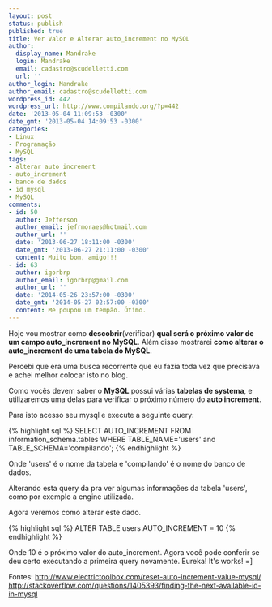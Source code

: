 ```yaml
---
layout: post
status: publish
published: true
title: Ver Valor e Alterar auto_increment no MySQL
author:
  display_name: Mandrake
  login: Mandrake
  email: cadastro@scudelletti.com
  url: ''
author_login: Mandrake
author_email: cadastro@scudelletti.com
wordpress_id: 442
wordpress_url: http://www.compilando.org/?p=442
date: '2013-05-04 11:09:53 -0300'
date_gmt: '2013-05-04 14:09:53 -0300'
categories:
- Linux
- Programação
- MySQL
tags:
- alterar auto_increment
- auto_increment
- banco de dados
- id mysql
- MySQL
comments:
- id: 50
  author: Jefferson
  author_email: jefrmoraes@hotmail.com
  author_url: ''
  date: '2013-06-27 18:11:00 -0300'
  date_gmt: '2013-06-27 21:11:00 -0300'
  content: Muito bom, amigo!!!
- id: 63
  author: igorbrp
  author_email: igorbrp@gmail.com
  author_url: ''
  date: '2014-05-26 23:57:00 -0300'
  date_gmt: '2014-05-27 02:57:00 -0300'
  content: Me poupou um tempão. Ótimo.
---
```

Hoje vou mostrar como **descobrir**(verificar) **qual será o próximo valor de um campo auto_increment no MySQL**. Além disso mostrarei **como alterar o auto_increment de uma tabela do MySQL**.

Percebi que era uma busca recorrente que eu fazia toda vez que precisava e achei melhor colocar isto no blog.

Como vocês devem saber o **MySQL** possui várias **tabelas de systema**, e utilizaremos uma delas para verificar o próximo número do **auto increment**.

Para isto acesso seu mysql e execute a seguinte query:

{% highlight sql %}
SELECT
  AUTO_INCREMENT
FROM information_schema.tables
WHERE
  TABLE_NAME='users' and
  TABLE_SCHEMA='compilando';
{% endhighlight %}

Onde 'users' é o nome da tabela e 'compilando' é o nome do banco de dados.

Alterando esta query da pra ver algumas informações da tabela 'users', como por exemplo a engine utilizada.

Agora veremos como alterar este dado.

{% highlight sql %}
ALTER TABLE users AUTO_INCREMENT = 10
{% endhighlight %}

Onde 10 é o próximo valor do auto_increment.
Agora você pode conferir se deu certo executando a primeira query novamente.
Eureka! It's works! =]

Fontes:
<a target="_blank" rel="nofollow" href="http://www.electrictoolbox.com/reset-auto-increment-value-mysql/" title="http://www.electrictoolbox.com/reset-auto-increment-value-mysql/">http://www.electrictoolbox.com/reset-auto-increment-value-mysql/</a>
<a rel="nofollow" href="http://stackoverflow.com/questions/1405393/finding-the-next-available-id-in-mysql" title="http://stackoverflow.com/questions/1405393/finding-the-next-available-id-in-mysql" target="_blank">http://stackoverflow.com/questions/1405393/finding-the-next-available-id-in-mysql</a>
